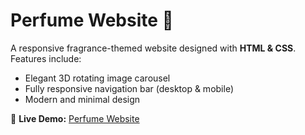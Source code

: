 # Perfume Website 🌸

A responsive fragrance-themed website designed with **HTML & CSS**.  
Features include:
- Elegant 3D rotating image carousel  
- Fully responsive navigation bar (desktop & mobile)  
- Modern and minimal design  

🔗 **Live Demo:** [Perfume Website](https://khaled-code-a11y.github.io/perfume-website/)
